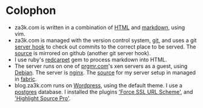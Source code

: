 Colophon
========

- za3k.com is written in a combination of [HTML](https://en.wikipedia.org/wiki/HTML) and [markdown](https://daringfireball.net/projects/markdown/syntax), using vim.
- za3k.com is managed with the version control system, [git](https://git-scm.com/book/en/v2), and uses a git [server hook](https://git-scm.com/book/en/v2/Customizing-Git-Git-Hooks#Server-Side-Hooks) to check out commits to the correct place to be served. The [source](https://github.com/za3k/za3k.com) is mirrored on github (another git server hook).
- I use ruby's [redcarpet](https://github.com/vmg/redcarpet) gem to process markdown into HTML.
- The server runs on one of [prgmr.com](http://prgmr.com)'s xen servers as a guest, using [Debian](https://www.debian.org/). The server is [nginx](http://nginx.org/). The [source](https://github.com/za3k/devops) for my server setup in managed in [fabric](http://www.fabfile.org/).
- blog.za3k.com runs on [Wordpress](https://wordpress.org/), using the default theme. I use a [postgres](https://www.postgresql.org/) database. I installed the plugins ['Force SSL URL Scheme'](https://gist.github.com/webaware/4688802), and ['Highlight Source Pro'](https://wordpress.org/plugins/highlight-source-pro/).
